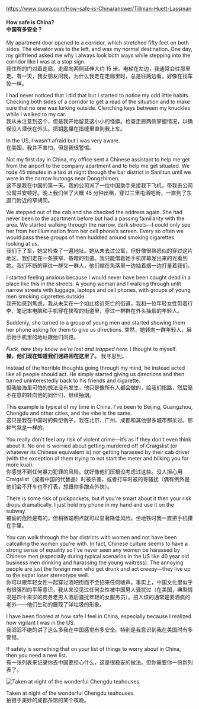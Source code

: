 https://www.quora.com/How-safe-is-China/answer/Tillman-Huett-Lassman

#### How safe is China?<br>中国有多安全？

My apartment door opened to a corridor, which stretched fifty feet on both sides. The elevator was to the left, and was my normal destination. One day, my girlfriend asked me why I always look both ways while stepping into the corridor like I was at a stop sign.    
我住所的门对着走廊，走廊向两侧延伸大约 15 米。电梯在左边，我通常会往那里走。有一天，我女朋友问我，为什么我走在走廊里时，总是往两边看，好像在找车位一样。

I had never noticed that I did that but I started to notice my odd little habits. Checking both sides of a corridor to get a read of the situation and to make sure that no one was lurking outside. Clenching keys between my knuckles while I walked to my car.    
我从未注意到这个，但是我开始留意这小小的怪癖。检查走廊两侧掌握情况，以确保没人潜伏在外头。把钥匙攥在指缝里直到我上车。

In the US, I wasn't afraid but I was very aware.    
在美国，我并不害怕，但是我很警惕。

Not my first day in China, my office sent a Chinese assistant to help me get from the airport to the company apartment and to help me get situated. We rode 45 minutes in a taxi at night through the bar district in Sanlitun until we were in the narrow hutongs near Dongzhimen.    
这不是我在中国的第一天。我的公司派了一位中国助手来接我下飞机，带我去公司公寓并安顿好。晚上我们坐了大概 45 分钟出租，穿过三里屯酒吧街，一直到了东直门附近的窄胡同。

We stepped out of the cab and she checked the address again. She had never been to the apartment before but had a passing familiarity with the area. We started walking through the narrow, dark streets—I could only see her from her illumination from her cell phone’s screen. Every so often we would pass these groups of men huddled around smoking cigarettes looking at us.    
我们下了车，她又检查了一遍地址。她从未去过公寓，但好像很熟悉似的穿过这片地区。我们走在一条狭窄、昏暗的街道。我只能借着她手机屏幕发出来的光看到她。我们不断的穿过一群又一群人，他们缩在角落里一边抽着烟一边打量着我们。

I started feeling anxious because I would never have been caught dead in a place like this in the streets. A young woman and I walking through unlit narrow streets with luggage, laptops and cell phones, with groups of young men smoking cigarettes outside.    
我开始感到焦虑，我从未呆在一个如此接近死亡的街道。我和一位年轻女性带着行李、笔记本电脑和手机穿在狭窄的街道里，穿过一群群在外头抽烟的年轻人。

Suddenly, she turned to a group of young men and started showing them her phone asking for them to give us directions.
突然，她转向一群年轻人，展示她手机里的地址跟他们问路。

_Fuck, now they know we're lost and trapped here._ I thought to myself.    
**操，他们现在知道我们迷路困在这里了。** 我寻思到。

Instead of the horrible thoughts going through my mind, he instead acted like all people should act. He simply started giving us directions and then turned uninterestedly back to his friends and cigarette.    
但我脑海里可怕的想法没有发生，他只是像所有人都会做的，给我们指路，然后毫不在意的转向他的同伴们，继续抽烟。


This example is typical of my time in China. I've been to Beijing, Guangzhou, Chengdu and other cities, and the vibe is the same.    
这只是我在中国时的典型例子。我在北京、广州、成都和其他很多城市都呆过。那种气氛是一样的。


You really don't feel any risk of violent crime—it’s as if they don't even think about it. No one is worried about getting murdered off of Craigslist (or whatever its Chinese equivalent is) nor getting harassed by their cab driver (with the exception of them trying to not start the meter and bilking you for more kuai).     
你感觉不到任何暴力犯罪的风险。就好像他们压根没考虑过这些。没人担心用 Craigslist（或者中国的代替品）时被杀害，或者打车时被的哥骚扰（偶有例外是他们会不开车也不打表，想跟你多蹭点外快）。

There is some risk of pickpockets, but if you're smart about it then your risk drops dramatically. I just hold my phone in my hand and use it on the subway.    
被偷的危险是有的，但稍微聪明点就可以显著降低风险。坐地铁时我一直把手机攥在手里。


You can walk through the bar districts with women and not have been catcalling the women you're with. In fact, Chinese culture seems to have a strong sense of equality so I've never seen any women be harassed by Chinese men (especially during typical scenarios in the US like 40 year old business men drinking and harassing the young waitress). The annoying people are just the foreign men who get drunk and act creepy—they live up to the expat loser stereotype well.    
你可以跟年轻女性一起穿过酒吧街而不会招来任何嘘声。事实上，中国文化里似乎有很强烈的平等意识，我从来没见过任何女性被中国男人骚扰过（在美国，典型情况是四十来岁的商务老男人酒后骚扰年轻的女服务员）。招人烦的通常是耍酒疯的老外——他们生动的展现了洋垃圾的形象。

I have been floored at how safe I feel in China, especially because I realized how vigilant I was in the US.    
我滔滔不绝的讲了这么多我在中国感觉有多安全。特别是我意识到我在美国时有多警惕。


If safety is something that on your list of things to worry about in China, then you need a new list.    
有一张列表来记录你去中国要担心什么，这是很稳妥的做法。但你需要你一份新列表了。

![Taken at night of the wonderful Chengdu teahouses.](https://raw.githubusercontent.com/zhengkai/quora/master/202001/assets/02.jpg)

Taken at night of the wonderful Chengdu teahouses.    
拍摄于美妙的成都茶馆的某个夜晚。
